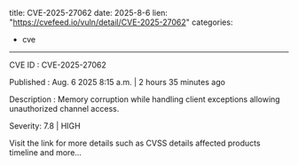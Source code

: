  
title: CVE-2025-27062
date: 2025-8-6
lien: "https://cvefeed.io/vuln/detail/CVE-2025-27062"
categories:
  - cve
---

CVE ID : CVE-2025-27062

Published :  Aug. 6
2025
8:15 a.m. | 2 hours
35 minutes ago

Description : Memory corruption while handling client exceptions
allowing unauthorized channel access.

Severity: 7.8 | HIGH

Visit the link for more details
such as CVSS details
affected products
timeline
and more...
